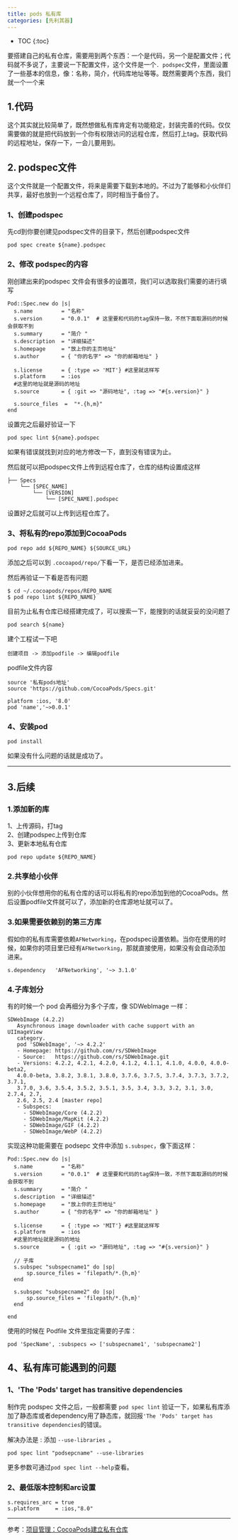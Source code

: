 ```yaml
---
title: pods 私有库
categories: [先利其器]
---
```


- TOC
{:toc}

要搭建自己的私有仓库，需要用到两个东西：一个是代码，另一个是配置文件；代码就不多说了，主要说一下配置文件，这个文件是一个```. podspec```文件，里面设置了一些基本的信息，像：名称，简介，代码库地址等等。既然需要两个东西，我们就一个一个来

## 1.代码
这个其实就比较简单了，既然想做私有库肯定有功能稳定，封装完善的代码。仅仅需要做的就是把代码放到一个你有权限访问的远程仓库，然后打上tag。获取代码的远程地址，保存一下，一会儿要用到。

## 2. podspec文件
这个文件就是一个配置文件，将来是需要下载到本地的。不过为了能够和小伙伴们共享，最好也放到一个远程仓库了，同时相当于备份了。

### 1、创建podspec
先cd到你要创建见podspec文件的目录下，然后创建podspec文件

```
pod spec create ${name}.podspec
```

### 2、修改 podspec的内容
刚创建出来的podspec 文件会有很多的设置项，我们可以选取我们需要的进行填写

```
Pod::Spec.new do |s|
  s.name         = "名称"
  s.version      = "0.0.1"  # 这里要和代码的tag保持一致，不然下面取源码的时候会获取不到
  s.summary      = "简介 "
  s.description  = "详细描述"
  s.homepage     = "放上你的主页地址"
  s.author       = { "你的名字" => "你的邮箱地址" }

  s.license      = { :type => 'MIT'} #这里就这样写
  s.platform     = :ios
  #这里的地址就是源码的地址
  s.source       = { :git => "源码地址", :tag => "#{s.version}" }

  s.source_files  =  "*.{h,m}"
end

```

设置完之后最好验证一下

```
pod spec lint ${name}.podspec
```

如果有错误就找到对应的地方修改一下，直到没有错误为止。

然后就可以把podspec文件上传到远程仓库了，仓库的结构设置成这样

```
├── Specs  
    └── [SPEC_NAME]  
        └── [VERSION]  
            └── [SPEC_NAME].podspec
```

设置好之后就可以上传到远程仓库了。

### 3、将私有的repo添加到CocoaPods

```
pod repo add ${REPO_NAME} ${SOURCE_URL}
```

添加之后可以到 `.cocoapod/repo/`下看一下，是否已经添加进来。

然后再验证一下看是否有问题

```
$ cd ~/.cocoapods/repos/REPO_NAME  
$ pod repo lint ${REPO_NAME}
```

目前为止私有仓库已经搭建完成了，可以搜索一下，能搜到的话就妥妥的没问题了

```
pod search ${name}
```

建个工程试一下吧

```
创建项目 -> 添加podfile -> 编辑podfile
```

podfile文件内容

```
source '私有pods地址'
source 'https://github.com/CocoaPods/Specs.git'

platform :ios, '8.0'
pod 'name','~>0.0.1'

```

### 4、安装pod

```
pod install
```

如果没有什么问题的话就是成功了。

---

## 3.后续
### 1.添加新的库
1、上传源码，打tag  
2、创建podspec上传到仓库  
3、更新本地私有仓库  

```
pod repo update ${REPO_NAME}
```

### 2.共享给小伙伴
别的小伙伴想用你的私有仓库的话可以将私有的repo添加到他的CocoaPods。然后设置podfile文件就可以了，添加新的仓库源地址就可以了。

### 3.如果需要依赖别的第三方库
假如你的私有库需要依赖```AFNetworking```，在podspec设置依赖。当你在使用的时候，如果你的项目里已经有`AFNetworking`，那就直接使用，如果没有会自动添加进来。

```
s.dependency   'AFNetworking', '~> 3.1.0'
```

### 4.子库划分
有的时候一个 pod 会再细分为多个子库，像 SDWebImage 一样：

```
SDWebImage (4.2.2)
   Asynchronous image downloader with cache support with an UIImageView
   category.
   pod 'SDWebImage', '~> 4.2.2'
   - Homepage: https://github.com/rs/SDWebImage
   - Source:   https://github.com/rs/SDWebImage.git
   - Versions: 4.2.2, 4.2.1, 4.2.0, 4.1.2, 4.1.1, 4.1.0, 4.0.0, 4.0.0-beta2,
   4.0.0-beta, 3.8.2, 3.8.1, 3.8.0, 3.7.6, 3.7.5, 3.7.4, 3.7.3, 3.7.2, 3.7.1,
   3.7.0, 3.6, 3.5.4, 3.5.2, 3.5.1, 3.5, 3.4, 3.3, 3.2, 3.1, 3.0, 2.7.4, 2.7,
   2.6, 2.5, 2.4 [master repo]
   - Subspecs:
     - SDWebImage/Core (4.2.2)
     - SDWebImage/MapKit (4.2.2)
     - SDWebImage/GIF (4.2.2)
     - SDWebImage/WebP (4.2.2)
```

实现这种功能需要在 podsepc 文件中添加 `s.subspec`，像下面这样：

```
Pod::Spec.new do |s|
  s.name         = "名称"
  s.version      = "0.0.1"  # 这里要和代码的tag保持一致，不然下面取源码的时候会获取不到
  s.summary      = "简介 "
  s.description  = "详细描述"
  s.homepage     = "放上你的主页地址"
  s.author       = { "你的名字" => "你的邮箱地址" }

  s.license      = { :type => 'MIT'} #这里就这样写
  s.platform     = :ios
  #这里的地址就是源码的地址
  s.source       = { :git => "源码地址", :tag => "#{s.version}" }

  // 子库
  s.subspec "subspecname1" do |sp|
      sp.source_files = 'filepath/*.{h,m}'
  end

  s.subspec "subspecname2" do |sp|
      sp.source_files = 'filepath/*.{h,m}'
  end

end
```

使用的时候在 Podfile 文件里指定需要的子库：

```
pod 'SpecName', :subspecs => ['subspecname1', 'subspecname2']   
```

## 4、私有库可能遇到的问题
### 1、'The 'Pods' target has transitive dependencies
制作完 podspec 文件之后，一般都需要 `pod spec lint` 验证一下，如果私有库添加了静态库或者dependency用了静态库，就回报`'The 'Pods' target has transitive dependencies`的错误。

解决办法是 : 添加 `--use-libraries `。

````
pod spec lint "podsepcname" --use-libraries
````

更多参数可通过`pod spec lint --help`查看。

### 2、最低版本控制和arc设置

```
s.requires_arc = true
s.platform     = :ios,"8.0"
```

---

参考：[项目管理：CocoaPods建立私有仓库](http://www.cocoachina.com/ios/20150508/11785.html)
